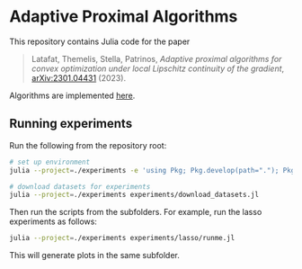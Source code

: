 # Adaptive Proximal Algorithms

This repository contains Julia code for the paper

> Latafat, Themelis, Stella, Patrinos, *Adaptive proximal algorithms for convex optimization under local Lipschitz continuity of the gradient*, [arXiv:2301.04431](https://arxiv.org/abs/2301.04431) (2023).

Algorithms are implemented [here](./src/AdaProx.jl).

## Running experiments

Run the following from the repository root:

```sh
# set up environment
julia --project=./experiments -e 'using Pkg; Pkg.develop(path="."); Pkg.instantiate()'

# download datasets for experiments
julia --project=./experiments experiments/download_datasets.jl
```

Then run the scripts from the subfolders.
For example, run the lasso experiments as follows:

```sh
julia --project=./experiments experiments/lasso/runme.jl
```

This will generate plots in the same subfolder.
